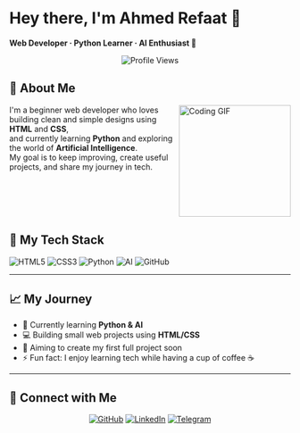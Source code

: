 # Hey there, I'm Ahmed Refaat 👋  

**Web Developer · Python Learner · AI Enthusiast 🤖**

<p align="center">
  <img src="https://komarev.com/ghpvc/?username=ahmedrefaat&style=for-the-badge" alt="Profile Views"/>
</p>

## 🚀 About Me  

<img align="right" src="https://c.tenor.com/_DOBjnGspYAAAAAM/code-coding.gif" width="200" alt="Coding GIF"/>

I'm a beginner web developer who loves building clean and simple designs using **HTML** and **CSS**,  
and currently learning **Python** and exploring the world of **Artificial Intelligence**.  
My goal is to keep improving, create useful projects, and share my journey in tech.  

<br clear="right"/>

## 🔧 My Tech Stack  

![HTML5](https://img.shields.io/badge/HTML5-E34F26?logo=html5&logoColor=white)
![CSS3](https://img.shields.io/badge/CSS3-1572B6?logo=css3&logoColor=white)
![Python](https://img.shields.io/badge/Python-3776AB?logo=python&logoColor=white)
![AI](https://img.shields.io/badge/Artificial%20Intelligence-000000?logo=openai&logoColor=white)
![GitHub](https://img.shields.io/badge/GitHub-181717?logo=github&logoColor=white)

---

## 📈 My Journey  

- 🌱 Currently learning **Python & AI**  
- 💻 Building small web projects using **HTML/CSS**  
- 🎯 Aiming to create my first full project soon  
- ⚡ Fun fact: I enjoy learning tech while having a cup of coffee ☕

---

## 🔗 Connect with Me  

<div align="center">

[![GitHub](https://img.shields.io/badge/GitHub-000000?style=for-the-badge&logo=github&logoColor=white)](https://github.com/ahmedrefaat)
[![LinkedIn](https://img.shields.io/badge/LinkedIn-0077B5?style=for-the-badge&logo=linkedin&logoColor=white)]()
[![Telegram](https://img.shields.io/badge/Telegram-26A5E4?style=for-the-badge&logo=telegram&logoColor=white)]()

</div>

